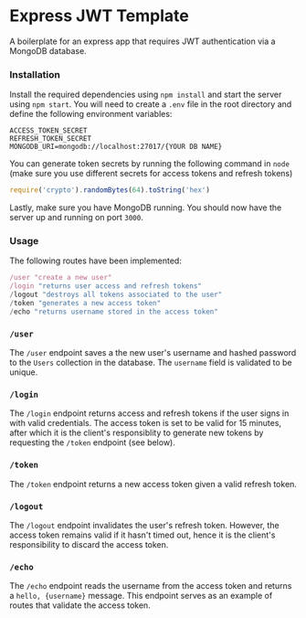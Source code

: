 # Express JWT Template
A boilerplate for an express app that requires JWT authentication via a MongoDB database.

### Installation
Install the required dependencies using `npm install` and start the server using `npm start`. You will need to create a `.env` file in the root directory and define the following environment variables:
```
ACCESS_TOKEN_SECRET
REFRESH_TOKEN_SECRET
MONGODB_URI=mongodb://localhost:27017/{YOUR DB NAME}
```
You can generate token secrets by running the following command in `node` (make sure you use different secrets for access tokens and refresh tokens)
```javascript
require('crypto').randomBytes(64).toString('hex')
```
Lastly, make sure you have MongoDB running. You should now have the server up and running on port `3000`.

### Usage
The following routes have been implemented:
```javascript
/user "create a new user"
/login "returns user access and refresh tokens"
/logout "destroys all tokens associated to the user"
/token "generates a new access token"
/echo "returns username stored in the access token"
```

### `/user`
The `/user` endpoint saves a the new user's username and hashed password to the `Users` collection in the database. The `username` field is validated to be unique.

### `/login`
The `/login` endpoint returns access and refresh tokens if the user signs in with valid credentials. The access token is set to be valid for 15 minutes, after which it is the client's responsiblity to generate new tokens by requesting the `/token` endpoint (see below).

### `/token`
The `/token` endpoint returns a new access token given a valid refresh token.

### `/logout`
The `/logout` endpoint invalidates the user's refresh token. However, the access token remains valid if it hasn't timed out, hence it is the client's responsibility to discard the access token.

### `/echo`
The `/echo` endpoint reads the username from the access token and returns a `hello, {username}` message. This endpoint serves as an example of routes that validate the access token.
